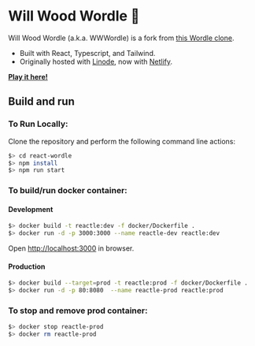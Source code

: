 # Will Wood Wordle 🐀

Will Wood Wordle (a.k.a. WWWordle) is a fork from [this Wordle clone](https://github.com/cwackerfuss/react-wordle). 
* Built with React, Typescript, and Tailwind.
* Originally hosted with [Linode](https://www.linode.com/), now with [Netlify](https://www.netlify.com/).

[**Play it here!**](https://wwwordle.netlify.app/)

## Build and run

### To Run Locally:

Clone the repository and perform the following command line actions:

```bash
$> cd react-wordle
$> npm install
$> npm run start
```

### To build/run docker container:

#### Development

```bash
$> docker build -t reactle:dev -f docker/Dockerfile .
$> docker run -d -p 3000:3000 --name reactle-dev reactle:dev
```

Open [http://localhost:3000](http://localhost:3000) in browser.

#### Production

```bash
$> docker build --target=prod -t reactle:prod -f docker/Dockerfile .
$> docker run -d -p 80:8080  --name reactle-prod reactle:prod
```

### To stop and remove prod container:
```bash
$> docker stop reactle-prod
$> docker rm reactle-prod
```
